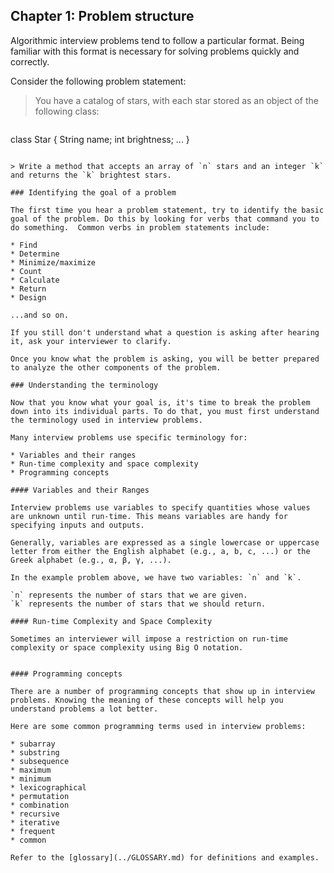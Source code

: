## Chapter 1: Problem structure

Algorithmic interview problems tend to follow a particular format. Being familiar with this format is necessary for solving problems quickly and correctly.

Consider the following problem statement:

> You have a catalog of stars, with each star stored as an object of the following class:

>```java
class Star {
    String name;
    int brightness;
    ...
}
```

> Write a method that accepts an array of `n` stars and an integer `k` and returns the `k` brightest stars.

### Identifying the goal of a problem

The first time you hear a problem statement, try to identify the basic goal of the problem. Do this by looking for verbs that command you to do something.  Common verbs in problem statements include:

* Find
* Determine
* Minimize/maximize
* Count
* Calculate
* Return
* Design

...and so on.

If you still don't understand what a question is asking after hearing it, ask your interviewer to clarify.

Once you know what the problem is asking, you will be better prepared to analyze the other components of the problem.

### Understanding the terminology

Now that you know what your goal is, it's time to break the problem down into its individual parts. To do that, you must first understand the terminology used in interview problems.

Many interview problems use specific terminology for:

* Variables and their ranges
* Run-time complexity and space complexity
* Programming concepts

#### Variables and their Ranges

Interview problems use variables to specify quantities whose values are unknown until run-time. This means variables are handy for specifying inputs and outputs.

Generally, variables are expressed as a single lowercase or uppercase letter from either the English alphabet (e.g., a, b, c, ...) or the Greek alphabet (e.g., α, β, γ, ...).

In the example problem above, we have two variables: `n` and `k`.

`n` represents the number of stars that we are given.
`k` represents the number of stars that we should return.

#### Run-time Complexity and Space Complexity

Sometimes an interviewer will impose a restriction on run-time complexity or space complexity using Big O notation.


#### Programming concepts

There are a number of programming concepts that show up in interview problems. Knowing the meaning of these concepts will help you understand problems a lot better.

Here are some common programming terms used in interview problems:

* subarray
* substring
* subsequence
* maximum
* minimum
* lexicographical
* permutation
* combination
* recursive
* iterative
* frequent
* common

Refer to the [glossary](../GLOSSARY.md) for definitions and examples.